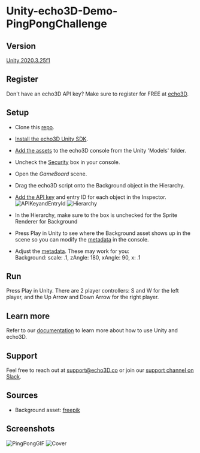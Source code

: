 # Unity-echo3D-Demo-PingPongChallenge

## Version
[Unity 2020.3.25f1](https://unity3d.com/get-unity/download/archive)

## Register
Don't have an echo3D API key? Make sure to register for FREE at [echo3D](https://console.echo3D.co/#/auth/register).

## Setup
* Clone this [repo](https://github.com/echo3Dco/Unity-echo3D-Demo-PingPongChallenge/).
* [Install the echo3D Unity SDK](https://docs.echo3D.co/unity/installation).
* [Add the assets](https://docs.echo3D.co/quickstart/add-a-3d-model) to the echo3D console from the Unity 'Models' folder.
* Uncheck the [Security](https://docs.echo3d.co/web-console/deliver-pages/security-page) box in your console.
* Open the _GameBoard_ scene.
* Drag the echo3D script onto the Background object in the Hierarchy.
* [Add the API key](https://docs.echo3D.co/unity/using-the-sdk) and entry ID for each object in the Inspector.
![APIKeyandEntryId](https://user-images.githubusercontent.com/99516371/175661063-031a0d62-af0f-4335-be12-b73317527e54.png)
![Hierarchy](https://user-images.githubusercontent.com/99516371/176975123-d7d543d4-59a6-47b0-b885-a9e55f75ba80.png)

* In the Hierarchy, make sure to the box is unchecked for the Sprite Renderer for Background
* Press Play in Unity to see where the Background asset shows up in the scene so you can modify the [metadata](https://docs.echo3d.co/unity/transforming-content) in the console.
* Adjust the [metadata](https://docs.echo3d.co/unity/transforming-content). These may work for you: <br>
Background: scale: .1, zAngle: 180, xAngle: 90, x: .1

## Run
Press Play in Unity. There are 2 player controllers: S and W for the left player, and the Up Arrow and Down Arrow for the right player.

## Learn more
Refer to our [documentation](https://docs.echo3D.co/unity/) to learn more about how to use Unity and echo3D.

## Support
Feel free to reach out at [support@echo3D.co](mailto:support@echo3D.co) or join our [support channel on Slack](https://go.echo3D.co/join). 

## Sources
* Background asset: [freepik](https://medium.com/r/?url=https%3A%2F%2Fwww.freepik.com%2Ffree-vector%2Fdetailed-table-tennis-logo_9891974.htm%23query%3Dping%2520pong%2520logo%26position%3D4%26from_view%3Dsearch)

## Screenshots
![PingPongGIF](https://user-images.githubusercontent.com/99516371/176971241-345a9051-654f-4868-97e7-b80846fa876b.gif)
![Cover](https://user-images.githubusercontent.com/99516371/176971315-14af730a-795d-4b00-bf63-23cf6ed455f5.png)


